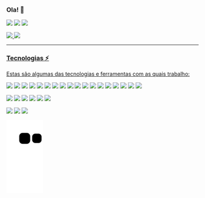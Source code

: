 
### Ola!  👋

[![](https://img.shields.io/badge/Gmail-D14836?style=for-the-badge&logo=gmail&logoColor=white)](https://mail.google.com/)
[![](https://img.shields.io/badge/WhatsApp-25D366?style=for-the-badge&logo=whatsapp&logoColor=white)](https://wa.me//5568981054534)
[![](https://img.shields.io/badge/LinkedIn-0077B5?style=for-the-badge&logo=linkedin&logoColor=white)](https://www.linkedin.com/in/roberto-ara%C3%BAjo-de-moraes-1a280587/)

<div>
  <a href="https://github.com/RobertoAraujo">
  <img height="180em" src="https://github-readme-stats.vercel.app/api?username=RobertoAraujo&show_icons=true&theme=dark&include_all_commits=true&count_private=true"/>
  <img height="180em" src="https://github-readme-stats.vercel.app/api/top-langs/?username=RobertoAraujo&layout=compact&langs_count=7&theme=dracula"/>
</div>
  <hr>
  
<h3> Tecnologias ⚡  </h3>
Estas são algumas das tecnologias e ferramentas com as quais trabalho:   

[![](https://img.shields.io/badge/HTML5-E34F26?style=for-the-badge&logo=html5&logoColor=white)](https://developer.mozilla.org/pt-BR/docs/Web/HTML)
[![](https://img.shields.io/badge/CSS3-1572B6?style=for-the-badge&logo=css3&logoColor=white)](https://developer.mozilla.org/pt-BR/docs/Web/HTML)
[![](https://img.shields.io/badge/Node.js-43853D?style=for-the-badge&logo=node.js&logoColor=white)](https://nodejs.org/pt-br/download/)
[![](https://img.shields.io/badge/JavaScript-323330?style=for-the-badge&logo=javascript&logoColor=F7DF1E)](https://developer.mozilla.org/pt-BR/docs/Web/JavaScript)
[![](https://img.shields.io/badge/Java-ED8B00?style=for-the-badge&logo=java&logoColor=white)](https://www.java.com/pt-BR/)
[![](https://img.shields.io/badge/MySQL-00000F?style=for-the-badge&logo=mysql&logoColor=white)](https://www.mysql.com/)
[![](https://img.shields.io/badge/PostgreSQL-316192?style=for-the-badge&logo=postgresql&logoColor=white)](https://pgmodeler.io/)
[![](https://img.shields.io/badge/Angular-DD0031?style=for-the-badge&logo=angular&logoColor=white)](https://angular.io/guide/setup-local)
[![](https://img.shields.io/badge/PHP-777BB4?style=for-the-badge&logo=php&logoColor=white)](https://www.php.net/)
[![](https://img.shields.io/badge/React-20232A?style=for-the-badge&logo=react&logoColor=61DAFB)]()
[![](https://img.shields.io/badge/Bootstrap-563D7C?style=for-the-badge&logo=bootstrap&logoColor=white)]()
[![](https://img.shields.io/badge/Spring_Boot-F2F4F9?style=for-the-badge&logo=spring-boot)]()
[![](https://img.shields.io/badge/jQuery-0769AD?style=for-the-badge&logo=jquery&logoColor=white)]()
[![](https://img.shields.io/badge/Spring-6DB33F?style=for-the-badge&logo=spring&logoColor=white)]()
[![](https://img.shields.io/badge/Git-F05032?style=for-the-badge&logo=git&logoColor=white)]()
[![](https://img.shields.io/badge/Oracle-F80000?style=for-the-badge&logo=oracle&logoColor=black)]()
[![](https://img.shields.io/badge/Xampp-F37623?style=for-the-badge&logo=xampp&logoColor=white)]()
[![](https://img.shields.io/badge/Bitbucket-330F63?style=for-the-badge&logo=bitbucket&logoColor=white)]()

  
[![](https://img.shields.io/badge/Visual_Studio-5C2D91?style=for-the-badge&logo=visual%20studio&logoColor=white)](https://code.visualstudio.com/)
[![](https://img.shields.io/badge/Visual_Studio_Code-0078D4?style=for-the-badge&logo=visual%20studio%20code&logoColor=white)](https://code.visualstudio.com/)
[![](https://img.shields.io/badge/Eclipse-2C2255?style=for-the-badge&logo=eclipse&logoColor=white)](https://www.eclipse.org/downloads/)
[![](https://img.shields.io/badge/sublime_text-%23575757.svg?&style=for-the-badge&logo=sublime-text&logoColor=important)](https://www.sublimetext.com/)
[![](https://img.shields.io/badge/Atom-66595C?style=for-the-badge&logo=Atom&logoColor=white)](https://atom.io/)
[![](https://img.shields.io/badge/Notepad++-90E59A.svg?style=for-the-badge&logo=notepad%2B%2B&logoColor=black)](https://notepad-plus-plus.org/downloads/)

[![](https://img.shields.io/badge/Windows-0078D6?style=for-the-badge&logo=windows&logoColor=white)]()
[![](https://img.shields.io/badge/Ubuntu-E95420?style=for-the-badge&logo=ubuntu&logoColor=white)]()
[![](https://img.shields.io/badge/Linux-FCC624?style=for-the-badge&logo=linux&logoColor=black)]()


![Snake animation](https://github.com/RobertoAraujo/RobertoAraujo/blob/output/github-contribution-grid-snake.svg)
